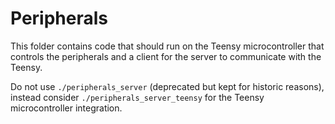 # Peripherals

This folder contains code that should run on the Teensy microcontroller that controls the peripherals and a client
for the server to communicate with the Teensy.

Do not use `./peripherals_server` (deprecated but kept for historic reasons), instead consider
`./peripherals_server_teensy` for the Teensy microcontroller integration.
